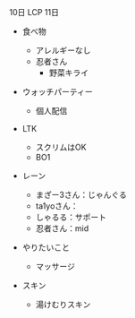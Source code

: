 
10日 LCP
11日 
* 食べ物
	* アレルギーなし
	* 忍者さん
		* 野菜キライ

* ウォッチパーティー
	* 個人配信
* LTK
	* スクリムはOK
	* BO1 
* レーン
	* まざー3さん：じゃんぐる
	* ta1yoさん：
	* しゃるる：サポート
	* 忍者さん：mid
* やりたいこと
	* マッサージ

* スキン
	* 湯けむりスキン